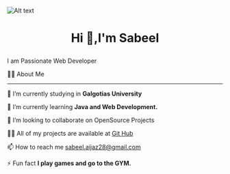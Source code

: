 ![Alt text](relative%20path/to/img.jpg?raw=true "Title")

<h1><p style="text-align:center">Hi 👋,I'm Sabeel</p></h1>

<p>I am Passionate Web Developer </p>
<p>🙋‍♂️ About Me</p><hr>
<p>🔭 I’m currently studying in <b>Galgotias University</b></p>

<p>🌱 I’m currently learning <b>Java and Web Development.</b></p>

<p>👯 I’m looking to collaborate on OpenSource Projects</p>

<p>👨‍💻 All of my projects are available at <a href="https://github.com/sabeel28">Git Hub</a></p>

<p>📫 How to reach me <a href="https://mail.google.com/mail/u/0/#inbox">sabeel.aijaz28@gmail.com</a></p>

<p>⚡ Fun fact <b>I play games and go to the GYM.</b></p>

<!---
sabeel28/sabeel28 is a ✨ special ✨ repository because its `README.md` (this file) appears on your GitHub profile.
You can click the Preview link to take a look at your changes.
--->
